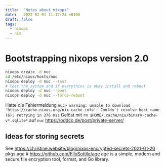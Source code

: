 ```yaml
---
title:  "Notes about nixops"
date:   2022-02-01 11:17:24 +0100
draft: false
tags:
  - nixops
  - nix
---
```


# Bootstrapping nixops version 2.0

```bash
nixops create -d nuc
cd /etc/nixos/hosts/nuc
nixops deploy -d nuc --test
# test the system and if everythins is okay install and reboot
nixops deploy -d nuc --boot
nixops deploy -d nuc --force-reboot
```

Hatte die Fehlermeldung `nuc> warning: unable to download 'https://cache.nixos.org/nix-cache-info': Couldn't resolve host name (6); retrying in 276 mss`
Gelöst mit `rm $HOME/.cache/nix/binary-cache-v*.sqlite*` auf `nuc`
https://oddco.de/post/private-server/

## Ideas for storing secrets

See https://christine.website/blog/nixos-encrypted-secrets-2021-01-20
    pkgs.age # https://github.com/FiloSottile/age 
    age is a simple, modern and secure file encryption tool, format, and Go library.
